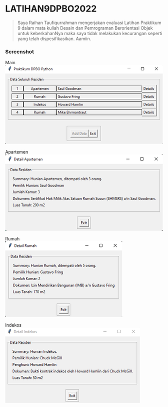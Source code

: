 # LATIHAN9DPBO2022
> Saya Raihan Taufiqurrahman mengerjakan evaluasi Latihan Praktikum 9 dalam mata kuliah Desain dan Pemrograman Berorientasi Objek untuk keberkahanNya maka saya tidak melakukan kecurangan seperti yang telah dispesifikasikan. Aamiin.

### Screenshot
Main<br />
![1](https://github.com/raihantaufiq/LATIHAN9DPBO2022/blob/main/screenshot/Screenshot%20(1).png?raw=true)

Apartemen<br />
![2](https://github.com/raihantaufiq/LATIHAN9DPBO2022/blob/main/screenshot/Screenshot%20(2).png?raw=true)

Rumah<br />
![3](https://github.com/raihantaufiq/LATIHAN9DPBO2022/blob/main/screenshot/Screenshot%20(3).png?raw=true)

Indekos<br />
![4](https://github.com/raihantaufiq/LATIHAN9DPBO2022/blob/main/screenshot/Screenshot%20(4).png?raw=true)
